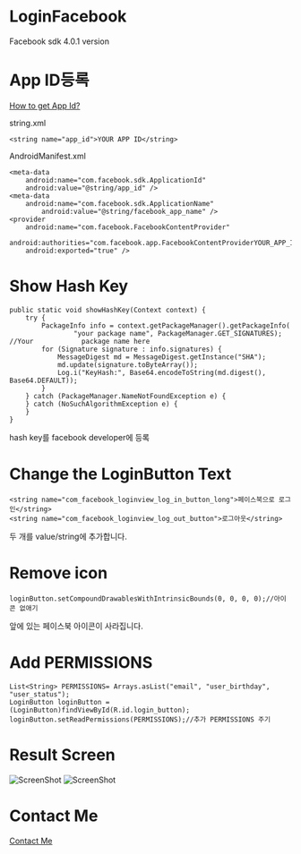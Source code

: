 # LoginFacebook
Facebook sdk 4.0.1 version

# App ID등록

[How to get App Id?](http://blog.naver.com/sangcomz/220325591100)

string.xml

    <string name="app_id">YOUR APP ID</string>

AndroidManifest.xml

    <meta-data
        android:name="com.facebook.sdk.ApplicationId"
        android:value="@string/app_id" />
    <meta-data
        android:name="com.facebook.sdk.ApplicationName"
            android:value="@string/facebook_app_name" />
    <provider
        android:name="com.facebook.FacebookContentProvider"
        android:authorities="com.facebook.app.FacebookContentProviderYOUR_APP_ID"
        android:exported="true" />

# Show Hash Key

    public static void showHashKey(Context context) {
        try {
            PackageInfo info = context.getPackageManager().getPackageInfo(
                    "your package name", PackageManager.GET_SIGNATURES); //Your            package name here
            for (Signature signature : info.signatures) {
                MessageDigest md = MessageDigest.getInstance("SHA");
                md.update(signature.toByteArray());
                Log.i("KeyHash:", Base64.encodeToString(md.digest(), Base64.DEFAULT));
            }
        } catch (PackageManager.NameNotFoundException e) {
        } catch (NoSuchAlgorithmException e) {
        }
    }
    
hash key를 facebook developer에 등록
    
# Change the LoginButton Text
    <string name="com_facebook_loginview_log_in_button_long">페이스북으로 로그인</string>
    <string name="com_facebook_loginview_log_out_button">로그아웃</string>
두 개를 value/string에 추가합니다.

# Remove icon
    loginButton.setCompoundDrawablesWithIntrinsicBounds(0, 0, 0, 0);//아이콘 없애기
앞에 있는 페이스북 아이콘이 사라집니다.

# Add PERMISSIONS
    List<String> PERMISSIONS= Arrays.asList("email", "user_birthday", "user_status");
    LoginButton loginButton = (LoginButton)findViewById(R.id.login_button);
    loginButton.setReadPermissions(PERMISSIONS);//추가 PERMISSIONS 주기
    
# Result Screen
![ScreenShot](http://sangcomz.cafe24.com/eximg/face1.png)
![ScreenShot](http://sangcomz.cafe24.com/eximg/face2.png)

# Contact Me

[Contact Me](http://sangcomz.cafe24.com/contact.php)


